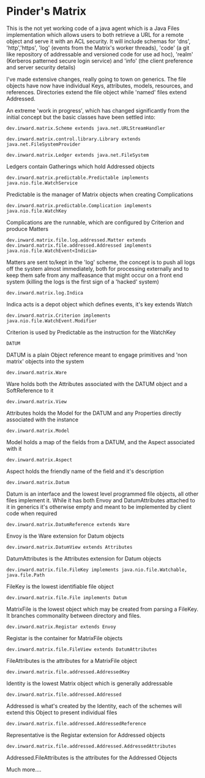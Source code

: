 # Pinder's Matrix

This is the not yet working code of a java agent which is a Java Files implementation which allows users to both retrieve a URL for a remote object and serve it with an ACL security. It will include schemas for 'dns', 'http','https', 'log' (events from the Matrix's worker threads), 'code' (a git like repository of addressable and versioned code for use ad hoc), 'realm' (Kerberos patterned secure login service) and 'info' (the client preference and server security details)

I've made extensive changes, really going to town on generics. The file objects have now have individual Keys, attributes, models, resources, and references. Directories extend the file object while 'named' files extend Addressed.


An extreme 'work in progress', which has changed significantly from the initial concept but the basic classes have been settled into:

    dev.inward.matrix.Scheme extends java.net.URLStreamHandler
    
    dev.inward.matrix.control.library.Library extends java.net.FileSystemProvider

    dev.inward.matrix.Ledger extends java.net.FileSystem
Ledgers contain Gatherings which hold Addressed objects

    dev.inward.matrix.predictable.Predictable implements java.nio.file.WatchService
Predictable is the manager of Matrix objects when creating Complications

    dev.inward.matrix.predictable.Complication implements java.nio.file.WatchKey
Complications are the runnable, which are configured by Criterion and produce Matters

    dev.inward.matrix.file.log.addressed.Matter extends dev.inward.matrix.file.addressed.Addressed implements java.nio.file.WatchEvent<Indicia> 
Matters are sent to/kept in the 'log' scheme, the concept is to push all logs off the system almost immediately, both for processing externally and to keep them safe from any malfeasance that might occur on a front end system (killing the logs is the first sign of a 'hacked' system)

    dev.inward.matrix.log.Indica 
Indica acts is a depot object which defines events, it's key extends Watch

    dev.inward.matrix.Criterion implements java.nio.file.WatchEvent.Modifier
Criterion is used by Predictable as the instruction for the WatchKey

    DATUM
DATUM is a plain Object reference meant to engage primitives and 'non matrix' objects into the system
    
    dev.inward.matrix.Ware
Ware holds both the Attributes associated with the DATUM object and a SoftReference to it

    dev.inward.matrix.View
Attributes holds the Model for the DATUM and any Properties directly associated with the instance 

    dev.inward.matrix.Model
Model holds a map of the fields from a DATUM, and the Aspect associated with it

    dev.inward.matrix.Aspect
Aspect holds the friendly name of the field and it's description 

    dev.inward.matrix.Datum
Datum is an interface and the lowest level programmed file objects, all other files implement it. While it has both Envoy and DatumAttributes attached to it in generics it's otherwise empty and meant to be implemented by client code when required

    dev.inward.matrix.DatumReference extends Ware
Envoy is the Ware extension for Datum objects

    dev.inward.matrix.DatumView extends Attributes
DatumAttributes is the Attributes extension for Datum objects

    dev.inward.matrix.file.FileKey implements java.nio.file.Watchable, java.file.Path
FileKey is the lowest identifiable file object

    dev.inward.matrix.file.File implements Datum
MatrixFile is the lowest object which may be created from parsing a FileKey. It branches commonality between directory and files.

    dev.inward.matrix.Registar extends Envoy
Registar is the container for MatrixFile objects

    dev.inward.matrix.file.FileView extends DatumAttributes
FileAttributes is the attributes for a MatrixFile object 

    dev.inward.matrix.file.addressed.AddressedKey
Identity is the lowest Matrix object which is generally addressable

    dev.inward.matrix.file.addressed.Addressed
Addressed is what's created by the Identity, each of the schemes will extend this Object to present individual files

    dev.inward.matrix.file.addressed.AddressedReference
Representative is the Registar extension for Addressed objects

    dev.inward.matrix.file.addressed.Addressed.AddressedAttributes
Addressed.FileAttributes is the attributes for the Addressed Objects

Much more....


